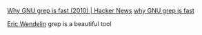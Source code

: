 
[Why GNU grep is fast (2010) | Hacker News](https://news.ycombinator.com/item?id=19521872)
[why GNU grep is fast](https://lists.freebsd.org/pipermail/freebsd-current/2010-August/019310.html)

[Eric Wendelin](https://www.eriwen.com/tools/grep-is-a-beautiful-tool/)
grep is a beautiful tool

